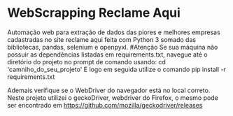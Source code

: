 # WebScrapping Reclame Aqui
Automação web para extração de dados das piores e melhores empresas cadastradas no site reclame aqui  feita com Python 3 somado das bibliotecas, pandas, selenium e openpyxl. 
#Atenção
 Se sua máquina não possuir as dependências listadas em requirements.txt, navegue até o diretório do projeto no prompt de comando usando:
  cd 'camniho_do_seu_projeto'
 E logo em seguida utilize o comando
 pip install -r requirements.txt

Ademais verifique se o WebDriver do navegador está no local correto. Neste projeto utilizei o geckoDriver, webdriver do Firefox, o mesmo pode ser encontrado em https://github.com/mozilla/geckodriver/releases
